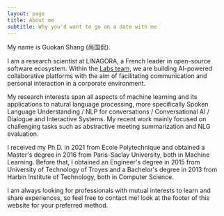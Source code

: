 ```yaml
---
layout: page
title: About me
subtitle: Why you'd want to go on a date with me
---
```


My name is Guokan Shang (尚国侃).

I am a research scientist at LINAGORA, a French leader in open-source software ecosystem. Within the [Labs team](https://labs.linagora.com), we are building AI-powered collaborative platforms with the aim of facilitating communication and personal interaction in a corporate environment.

My research interests span all aspects of machine learning and its applications to natural language processing, more specifically Spoken Language Understanding / NLP for conversations / Conversational AI / Dialogue and Interactive Systems. My recent work mainly focused on challenging tasks such as abstractive meeting summarization and NLG evaluation.

I received my Ph.D. in 2021 from Ecole Polytechnique and obtained a Master's degree in 2016 from Paris-Saclay University, both in Machine Learning. Before that, I obtained an Engineer's degree in 2015 from University of Technology of Troyes and a Bachelor's degree in 2013 from Harbin Institute of Technology, both in Computer Science.

I am always looking for professionals with mutual interests to learn and share experiences, so feel free to contact me! look at the footer of this website for your preferred method.
